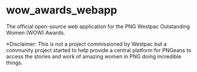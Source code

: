 # wow_awards_webapp
The official open-source web application for the PNG Westpac Outstanding Women (WOW) Awards.

*Disclaimer: This is not a project commissioned by Westpac but a community project started to help provide a central platform for PNGeans to access the stories and work of amazing women in PNG doing incredible things.
